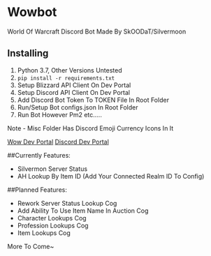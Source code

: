 # Wowbot

World Of Warcraft Discord Bot 
Made By SkOODaT/Silvermoon

## Installing

1. Python 3.7, Other Versions Untested
2. ```pip install -r requirements.txt```
3. Setup Blizzard API Client On Dev Portal
4. Setup Discord API Client On Dev Portal
5. Add Discord Bot Token To TOKEN File In Root Folder
6. Run/Setup Bot configs.json In Root Folder
7. Run Bot However Pm2 etc.....

Note - Misc Folder Has Discord Emoji Currency Icons In It

[Wow Dev Portal](https://develop.battle.net/documentation/world-of-warcraft)
[Discord Dev Portal](https://discord.com/developers/applications)

##Currently Features:
* Silvermon Server Status
* AH Lookup By Item ID (Add Your Connected Realm ID To Config)

##Planned Features: 
* Rework Server Status Lookup Cog
* Add Ability To Use Item Name In Auction Cog
* Character Lookups Cog
* Profession Lookups Cog
* Item Lookups Cog

More To Come~